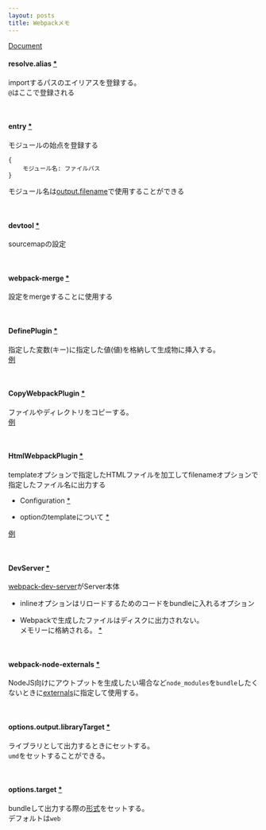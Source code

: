 ```yaml
---
layout: posts
title: Webpackメモ 
---
```

[Document](https://webpack.js.org/concepts/)  

#### resolve.alias [\*](https://webpack.js.org/configuration/resolve/#resolve-alias)

importするパスのエイリアスを登録する。  
`@`はここで登録される  

<br>

#### entry [\*](https://webpack.js.org/configuration/entry-context/#entry)

モジュールの始点を登録する

```
{
    モジュール名: ファイルパス
}
```

モジュール名は[output.filename](https://webpack.js.org/configuration/output/#output-filename)で使用することができる

<br>

#### devtool [\*](https://webpack.js.org/configuration/devtool/)

sourcemapの設定

<br>

#### webpack-merge [\*](https://github.com/survivejs/webpack-merge)

設定をmergeすることに使用する

<br>

#### DefinePlugin [\*](https://webpack.js.org/plugins/define-plugin/)

指定した変数(キー)に指定した値(値)を格納して生成物に挿入する。  
[例](https://github.com/vuejs-templates/webpack/blob/cd4d7d957c9af3d37092c79bf490b56b8d88b108/template/build/webpack.prod.conf.js#L34)

<br>

#### CopyWebpackPlugin [\*](https://github.com/webpack-contrib/copy-webpack-plugin)

ファイルやディレクトリをコピーする。  
[例](https://github.com/vuejs-templates/webpack/blob/42cd10c84c222422c10a8cadf62be6985b673c84/template/build/webpack.dev.conf.js#L61)

<br>

#### HtmlWebpackPlugin [\*](https://github.com/jantimon/html-webpack-plugin)

templateオプションで指定したHTMLファイルを加工してfilenameオプションで指定したファイル名に出力する  

* Configuration [\*](https://github.com/jantimon/html-webpack-plugin#configuration)  

* optionのtemplateについて [\*](https://github.com/jantimon/html-webpack-plugin/blob/master/docs/template-option.md)  

[例](https://github.com/vuejs-templates/webpack/blob/42cd10c84c222422c10a8cadf62be6985b673c84/template/build/webpack.dev.conf.js#L55)

<br>

#### DevServer [\*](https://webpack.js.org/configuration/dev-server/#devserver-inline)

[webpack-dev-server](https://github.com/webpack/webpack-dev-server)がServer本体

* inlineオプションはリロードするためのコードをbundleに入れるオプション

* Webpackで生成したファイルはディスクに出力されない。  
メモリーに格納される。 [\*](https://github.com/webpack/webpack-dev-server/blob/master/examples/README.md#notes)

<br>

#### webpack-node-externals [\*](https://github.com/liady/webpack-node-externals)

NodeJS向けにアウトプットを生成したい場合など`node_modules`を`bundle`したくないときに[externals](https://webpack.js.org/configuration/externals/)に指定して使用する。


<br>

#### options.output.libraryTarget [\*](https://webpack.js.org/guides/author-libraries/)

ライブラリとして出力するときにセットする。  
`umd`をセットすることができる。  

<br>

#### options.target [\*](https://webpack.js.org/concepts/targets/)

bundleして出力する際の[形式](https://webpack.js.org/configuration/target/#string)をセットする。  
デフォルトは`web`
